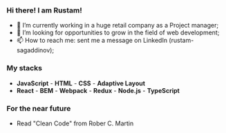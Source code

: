 ### Hi there! I am Rustam! 

- 🔭 I’m currently working in a huge retail company as a Project manager;
- 🤔 I’m looking for opportunities to grow in the field of web development;
- 📫 How to reach me: sent me a message on LinkedIn (rustam-sagaddinov);

### My stacks

- **JavaScript** - **HTML** - **CSS** - **Adaptive Layout**
- **React** - **BEM** - **Webpack** - **Redux** - **Node.js** - **TypeScript**

### For the near future

- Read "Clean Code" from Rober C. Martin
